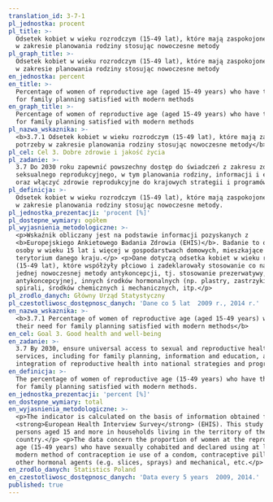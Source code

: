 ```yaml
---
translation_id: 3-7-1
pl_jednostka: procent
pl_title: >-
  Odsetek kobiet w wieku rozrodczym (15-49 lat), które mają zaspokojone potrzeby
  w zakresie planowania rodziny stosując nowoczesne metody
pl_graph_title: >-
  Odsetek kobiet w wieku rozrodczym (15-49 lat), które mają zaspokojone potrzeby
  w zakresie planowania rodziny stosując nowoczesne metody
en_jednostka: percent
en_title: >-
  Percentage of women of reproductive age (aged 15-49 years) who have their need
  for family planning satisfied with modern methods
en_graph_title: >-
  Percentage of women of reproductive age (aged 15-49 years) who have their need
  for family planning satisfied with modern methods
pl_nazwa_wskaznika: >-
  <b>3.7.1 Odsetek kobiet w wieku rozrodczym (15-49 lat), które mają zaspokojone
  potrzeby w zakresie planowania rodziny stosując nowoczesne metody</b>
pl_cel: Cel 3. Dobre zdrowie i jakość życia
pl_zadanie: >-
  3.7 Do 2030 roku zapewnić powszechny dostęp do świadczeń z zakresu zdrowia
  seksualnego reprodukcyjnego, w tym planowania rodziny, informacji i edukacji
  oraz włączyć zdrowie reprodukcyjne do krajowych strategii i programów
pl_definicja: >-
  Odsetek kobiet w wieku rozrodczym (15-49 lat), które mają zaspokojone potrzeby
  w zakresie planowania rodziny stosując nowoczesne metody.
pl_jednostka_prezentacji: 'procent [%]'
pl_dostepne_wymiary: ogółem
pl_wyjasnienia_metodologiczne: >-
  <p>Wskaźnik obliczany jest na podstawie informacji pozyskanych z
  <b>Europejskiego Ankietowego Badania Zdrowia (EHIS)</b>. Badanie to obejmuje
  osoby w wieku 15 lat i więcej w gospodarstwach domowych, mieszkające na
  terytorium danego kraju.</p> <p>Dane dotyczą odsetka kobiet w wieku rozrodczym
  (15-49 lat), które współżyły płciowo i zadeklarowały stosowanie co najmniej
  jednej nowoczesnej metody antykoncepcji, tj. stosowanie prezerwatywy, pigułki
  antykoncepcyjnej, innych środków hormonalnych (np. plastry, zastrzyki),
  spirali, środków chemicznych i mechanicznych, itp.</p>
pl_zrodlo_danych: Główny Urząd Statystyczny
pl_czestotliwosc_dostępnosc_danych: 'Dane co 5 lat  2009 r., 2014 r.'
en_nazwa_wskaznika: >-
  <b>3.7.1 Percentage of women of reproductive age (aged 15-49 years) who have
  their need for family planning satisfied with modern methods</b>
en_cel: Goal 3. Good health and well-being
en_zadanie: >-
  3.7 By 2030, ensure universal access to sexual and reproductive health-care
  services, including for family planning, information and education, and the
  integration of reproductive health into national strategies and programmes
en_definicja: >-
  The percentage of women of reproductive age (15-49 years) who have their need
  for family planning satisfied with modern methods.
en_jednostka_prezentacji: 'percent [%]'
en_dostepne_wymiary: total
en_wyjasnienia_metodologiczne: >-
  <p>The indicator is calculated on the basis of information obtained from the
  <strong>European Health Interview Survey</strong> (EHIS). This study covers
  persons aged 15 and more in households living in the territory of the
  country.</p> <p>The data concern the proportion of women at the reproductive
  age (15-49 years) who have sexually cohabited and declared using at least one
  modern method of contraception ie use of a condom, contraceptive pill,
  other hormonal agents (e.g. slices, sprays) and mechanical, etc.</p>
en_zrodlo_danych: Statistics Poland
en_czestotliwosc_dostępnosc_danych: 'Data every 5 years  2009, 2014.'
published: true
---
```

